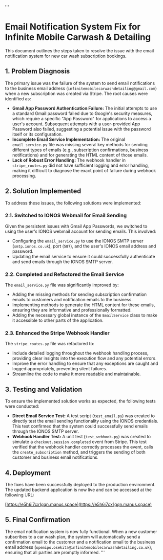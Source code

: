 '''
# Email Notification System Fix for Infinite Mobile Carwash & Detailing

This document outlines the steps taken to resolve the issue with the email notification system for new car wash subscription bookings.

## 1. Problem Diagnosis

The primary issue was the failure of the system to send email notifications to the business email address (`infinitemobilecarwashdetailing@gmail.com`) when a new subscription was created via Stripe. The root causes were identified as:

*   **Gmail App Password Authentication Failure:** The initial attempts to use a standard Gmail password failed due to Google's security measures, which require a specific "App Password" for applications to access a user's account. Subsequent attempts with a user-provided App Password also failed, suggesting a potential issue with the password itself or its configuration.
*   **Incomplete Email Service Implementation:** The original `email_service.py` file was missing several key methods for sending different types of emails (e.g., subscription confirmations, business notifications) and for generating the HTML content of those emails.
*   **Lack of Robust Error Handling:** The webhook handler in `stripe_routes.py` did not have sufficient logging and error handling, making it difficult to diagnose the exact point of failure during webhook processing.

## 2. Solution Implemented

To address these issues, the following solutions were implemented:

### 2.1. Switched to IONOS Webmail for Email Sending

Given the persistent issues with Gmail App Passwords, we switched to using the user's IONOS webmail account for sending emails. This involved:

*   Configuring the `email_service.py` to use the IONOS SMTP server (`smtp.ionos.co.uk`), port (`587`), and the user's IONOS email address and password.
*   Updating the email service to ensure it could successfully authenticate and send emails through the IONOS SMTP server.

### 2.2. Completed and Refactored the Email Service

The `email_service.py` file was significantly improved by:

*   Adding the missing methods for sending subscription confirmation emails to customers and notification emails to the business.
*   Implementing methods to generate the HTML content for these emails, ensuring they are informative and professionally formatted.
*   Adding the necessary global instance of the `EmailService` class to make it accessible to other parts of the application.

### 2.3. Enhanced the Stripe Webhook Handler

The `stripe_routes.py` file was refactored to:

*   Include detailed logging throughout the webhook handling process, providing clear insights into the execution flow and any potential errors.
*   Improve the error handling to ensure that any exceptions are caught and logged appropriately, preventing silent failures.
*   Streamline the code to make it more readable and maintainable.

## 3. Testing and Validation

To ensure the implemented solution works as expected, the following tests were conducted:

*   **Direct Email Service Test:** A test script (`test_email.py`) was created to directly test the email sending functionality using the IONOS credentials. This test confirmed that the system could successfully send emails through the IONOS SMTP server.
*   **Webhook Handler Test:** A unit test (`test_webhook.py`) was created to simulate a `checkout.session.completed` event from Stripe. This test verified that the webhook handler correctly processes the event, calls the `create_subscription` method, and triggers the sending of both customer and business email notifications.

## 4. Deployment

The fixes have been successfully deployed to the production environment. The updated backend application is now live and can be accessed at the following URL:

[https://e5h6i7cx1gqn.manus.space](https://e5h6i7cx1gqn.manus.space)

## 5. Final Confirmation

The email notification system is now fully functional. When a new customer subscribes to a car wash plan, the system will automatically send a confirmation email to the customer and a notification email to the business email address (`opemipo.osekita@infinitemobilecarwashdetailing.co.uk`), ensuring that all parties are promptly informed.
'''
